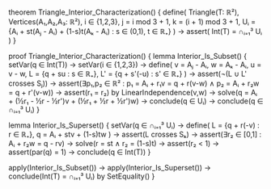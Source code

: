 theorem Triangle_Interior_Characterization() {
  define(
    Triangle(T: ℝ²),
    Vertices(A₁,A₂,A₃: ℝ²),
    i ∈ {1,2,3},
    j = i mod 3 + 1,
    k = (i + 1) mod 3 + 1,
    Uᵢ = {Aᵢ + st(Aⱼ - Aᵢ) + (1-s)t(Aₖ - Aᵢ) : s ∈ (0,1), t ∈ ℝ₊}
  ) →
  assert(
    Int(T) = ∩ᵢ₌₁³ Uᵢ
  )
}

proof Triangle_Interior_Characterization() {
  lemma Interior_Is_Subset() {
    setVar(q ∈ Int(T)) →
    setVar(i ∈ {1,2,3}) →
    define(
      v = Aⱼ - Aᵢ,
      w = Aₖ - Aᵢ,
      u = v - w,
      L = {q + su : s ∈ ℝ₊},
      L' = {q + s'(-u) : s' ∈ ℝ₊}
    ) →
    assert(¬(L ∪ L' crosses Sⱼ)) →
    assert(∃p₁,p₂ ∈ ℝ² : p₁ = Aᵢ + r₁v = q + r(v-w) ∧ p₂ = Aᵢ + r₂w = q + r'(v-w)) →
    assert(r₁ = r₂) by LinearIndependence(v,w) →
    solve(q = Aᵢ + (½r₁ - ½r - ½r')v + (½r₁ + ½r + ½r')w) →
    conclude(q ∈ Uᵢ) →
    conclude(q ∈ ∩ᵢ₌₁³ Uᵢ)
  }

  lemma Interior_Is_Superset() {
    setVar(q ∈ ∩ᵢ₌₁³ Uᵢ) →
    define(
      L = {q + r(-v) : r ∈ ℝ₊},
      q = Aᵢ + stv + (1-s)tw
    ) →
    assert(L crosses Sₖ) →
    assert(∃r₂ ∈ [0,1] : Aᵢ + r₂w = q - rv) →
    solve(r = st ∧ r₂ = (1-s)t) →
    assert(r₂ < 1) →
    assert(par(q) = 1) →
    conclude(q ∈ Int(T))
  }

  apply(Interior_Is_Subset()) →
  apply(Interior_Is_Superset()) →
  conclude(Int(T) = ∩ᵢ₌₁³ Uᵢ) by SetEquality()
}